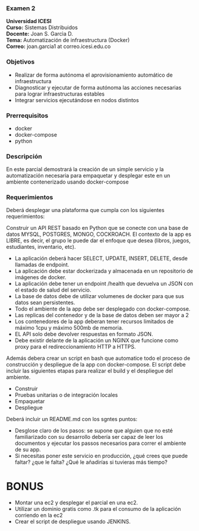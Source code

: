 ### Examen 2
**Universidad ICESI**  
**Curso:** Sistemas Distribuidos  
**Docente:** Joan S. Garcìa D.  
**Tema:** Automatización de infraestructura (Docker)  
**Correo:** joan.garcia1 at correo.icesi.edu.co

### Objetivos
* Realizar de forma autónoma el aprovisionamiento automático de infraestructura
* Diagnosticar y ejecutar de forma autónoma las acciones necesarias para lograr infraestructuras estables
* Integrar servicios ejecutándose en nodos distintos

### Prerrequisitos
* docker
* docker-compose
* python

### Descripción
En este parcial demostrará la creación de un simple servicio y la automatización necesaria para empaquetar y desplegar este en un ambiente contenerizado usando docker-compose 

### Requerimientos
Deberá desplegar una plataforma que cumpla con los siguientes requerimientos:

Construir un API REST basado en Python que se conecte con una base de datos MYSQL, POSTGRES, MONGO, COCKROACH.
El contexto de la app es LIBRE, es decir, el grupo le puede dar el enfoque que desea (libros, juegos, estudiantes, inventario, etc).

- La aplicación deberá hacer SELECT, UPDATE, INSERT, DELETE, desde llamadas de endpoint.
- La aplicación debe estar dockerizada y almacenada en un repositorio de imágenes de docker.
- La aplicación debe tener un endpoint /health que devuelva un JSON con el estado de salud del servicio. 
- La base de datos debe de utilizar volumenes de docker para que sus datos sean persistentes.
- Todo el ambiente de la app debe ser desplegado con docker-compose.
- Las replicas del contenedor y de la base de datos deben ser mayor a 2
- Los contenedores de la app deberan tener recursos limitados de máximo 1cpu y máximo 500mb de memoria.
- EL API solo debe devolver respuestas en formato JSON.
- Debe existir delante de la aplicación un NGINX que funcione como proxy para el redireccionamiento HTTP a HTTPS.

Además debera crear un script en bash que automatice todo el proceso de construcción y despliegue de la app con docker-compose.
El script debe incluir las siguientes etapas para realizar el build y el despliegue del ambiente.
- Construir
- Pruebas unitarias o de integración locales
- Empaquetar
- Despliegue

Deberá incluir un README.md con los sgntes puntos:
- Desglose claro de los pasos: se supone que alguien que no esté familiarizado con su desarrollo debería ser capaz de leer los documentos y ejecutar los passos necesarios para correr el ambiente de su app.
- Si necesitas poner este servicio en producción, ¿qué crees que puede faltar? ¿que le falta? ¿Qué le añadirías si tuvieras más tiempo?

# BONUS
- Montar una ec2 y desplegar el parcial en una ec2.
- Utilizar un dominio gratis como .tk para el consumo de la aplicación corriendo en la ec2
- Crear el script de despliegue usando JENKINS.
